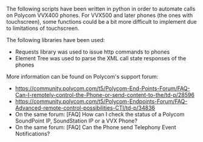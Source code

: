 The following scripts have been written in python in order to automate calls on Polycom VVX400 phones.
For VVX500 and later phones (the ones with touchscreen), some functions could be a bit more difficult to implement due to limitations of touchscreen.

The following libraries have been used:
- Requests library was used to issue http commands to phones
- Element Tree was used to parse the XML call state responses of the phones

More information can be found on Polycom's support forum:
* https://community.polycom.com/t5/Polycom-End-Points-Forum/FAQ-Can-I-remotely-control-the-Phone-or-send-content-to-the/td-p/28596
* https://community.polycom.com/t5/Polycom-Endpoints-Forum/FAQ-Advanced-remote-control-possibilities-CTI/td-p/34836
* On the same forum: [FAQ] How can I check the status of a Polycom SoundPoint IP,
SoundStation IP or a VVX Phone?
* On the same forum: [FAQ] Can the Phone send Telephony Event Notifications?

